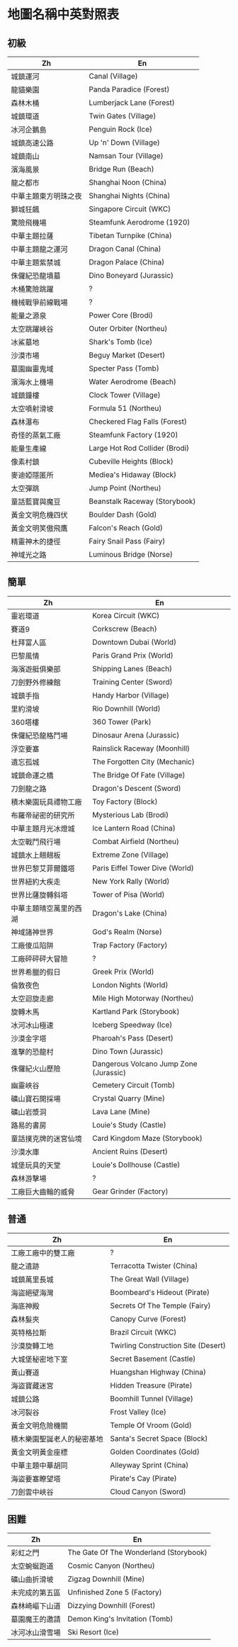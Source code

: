 # 地圖名稱中英對照表

## 初級

| Zh      | En                      |
| ------- | ----------------------- |
| 城鎮運河 | Canal (Village) |
| 龍貓樂園 | Panda Paradice (Forest) |
| 森林木桶 | Lumberjack Lane (Forest) |
| 城鎮環道 | Twin Gates (Village) |
| 冰河企鵝島 | Penguin Rock (Ice) |
| 城鎮高速公路 | Up 'n' Down (Village) |
| 城鎮南山 | Namsan Tour (Village) |
| 濱海風景 | Bridge Run (Beach) |
| 龍之都市 | Shanghai Noon (China) |
| 中華主題東方明珠之夜 | Shanghai Nights (China) |
| 獅城狂飆 | Singapore Circuit (WKC) |
| 驚險飛機場 | Steamfunk Aerodrome (1920) |
| 中華主題拉薩 | Tibetan Turnpike (China) |
| 中華主題龍之運河 | Dragon Canal (China) |
| 中華主題紫禁城 | Dragon Palace (China) |
| 侏儸紀恐龍墳墓 | Dino Boneyard (Jurassic) |
| 木桶驚險跳躍 | ? |
| 機械戰爭前線戰場 | ? |
| 能量之源泉 | Power Core (Brodi) |
| 太空跳躍峽谷 | Outer Orbiter (Northeu) |
| 冰鯊墓地 | Shark's Tomb (Ice) |
| 沙漠市場 | Beguy Market (Desert) |
| 墓園幽靈鬼域 | Specter Pass (Tomb) |
| 濱海水上機場 | Water Aerodrome (Beach) |
| 城鎮鐘樓 | Clock Tower (Village) |
| 太空噴射滑坡 | Formula 51 (Northeu) |
| 森林瀑布 | Checkered Flag Falls (Forest) |
| 奇怪的蒸氣工廠 | Steamfunk Factory (1920) |
| 能量生產線 | Large Hot Rod Collider (Brodi) |
| 像素村鎮 | Cubeville Heights (Block) |
| 麥迪婭隱匿所 | Mediea's Hidaway (Block) |
| 太空彈跳 | Jump Point (Northeu) |
| 童話藍寶與魔豆 | Beanstalk Raceway (Storybook) |
| 黃金文明危機四伏 | Boulder Dash (Gold) |
| 黃金文明笑傲飛鷹 | Falcon's Reach (Gold) |
| 精靈神木的捷徑 | Fairy Snail Pass (Fairy) |
| 神域光之路 | Luminous Bridge (Norse) |


## 簡單

| Zh      | En                      |
| ------- | ----------------------- |
| 靈岩環道 | Korea Circuit (WKC) |
| 賽道9 | Corkscrew (Beach) |
| 杜拜富人區 | Downtown Dubai (World) |
| 巴黎風情 | Paris Grand Prix (World) |
| 海濱遊艇俱樂部 | Shipping Lanes (Beach) |
| 刀劍野外修練館 | Training Center (Sword) |
| 城鎮手指 | Handy Harbor (Village) |
| 里約滑坡 | Rio Downhill (World) |
| 360塔樓 | 360 Tower (Park) |
| 侏儸紀恐龍格鬥場 | Dinosaur Arena (Jurassic) |
| 浮空要塞 | Rainslick Raceway (Moonhill) |
| 遺忘孤城 | The Forgotten City (Mechanic) |
| 城鎮命運之橋 | The Bridge Of Fate (Village) |
| 刀劍龍之路 | Dragon's Descent (Sword) |
| 積木樂園玩具禮物工廠 | Toy Factory (Block) |
| 布羅帝祕密的研究所 | Mysterious Lab (Brodi) |
| 中華主題月光冰燈城 | Ice Lantern Road (China) |
| 太空戰鬥飛行場 | Combat Airfield (Northeu) |
| 城鎮水上翹翹板 | Extreme Zone (Village) |
| 世界巴黎艾菲爾鐵塔 | Paris Eiffel Tower Dive (World) |
| 世界紐約大疾走 | New York Rally (World) |
| 世界比薩旋轉斜塔 | Tower of Pisa (World) |
| 中華主題晴空萬里的西湖 | Dragon's Lake (China) |
| 神域諸神世界 | God's Realm (Norse) |
| 工廠傻瓜陷阱 | Trap Factory (Factory) |
| 工廠砰砰砰大冒險 | ? |
| 世界希臘的假日 | Greek Prix (World) |
| 倫敦夜色 | London Nights (World) |
| 太空迴旋走廊 | Mile High Motorway (Northeu) |
| 旋轉木馬 | Kartland Park (Storybook) |
| 冰河冰山極速 | Iceberg Speedway (Ice) |
| 沙漠金字塔 | Pharoah's Pass (Desert) |
| 進擊的恐龍村 | Dino Town (Jurassic) |
| 侏儸紀火山歷險 | Dangerous Volcano Jump Zone (Jurassic) |
| 幽靈峽谷 | Cemetery Circuit (Tomb) |
| 礦山寶石開採場 | Crystal Quarry (Mine) |
| 礦山岩漿洞 | Lava Lane (Mine) |
| 路易的書房 | Louie's Study (Castle) |
| 童話撲克牌的迷宮仙境 | Card Kingdom Maze (Storybook) |
| 沙漠水庫 | Ancient Ruins (Desert) |
| 城堡玩具的天堂 | Louie's Dollhouse (Castle) |
| 森林游擊場 | ? |
| 工廠巨大齒輪的威脅 | Gear Grinder (Factory) |


## 普通

| Zh      | En                      |
| ------- | ----------------------- |
| 工廠工廠中的雙工廠 | ? |
| 龍之遺跡 | Terracotta Twister (China) |
| 城鎮萬里長城 | The Great Wall (Village) |
| 海盜絕壁海灣 | Boombeard's Hideout (Pirate) |
| 海底神殿 | Secrets Of The Temple (Fairy) |
| 森林髮夾 | Canopy Curve (Forest) |
| 英特格拉斯 | Brazil Circuit (WKC) |
| 沙漠旋轉工地 | Twirling Construction Site (Desert) |
| 大城堡秘密地下室 | Secret Basement (Castle) |
| 黃山賽道 | Huangshan Highway (China) |
| 海盜寶藏迷宮 | Hidden Treasure (Pirate) |
| 城鎮公路 | Boomhill Tunnel (Village) |
| 冰河裂谷 | Frost Valley (Ice) |
| 黃金文明危險機關 | Temple Of Vroom (Gold) |
| 積木樂園聖誕老人的秘密基地 | Santa's Secret Space (Block) |
| 黃金文明黃金座標 | Golden Coordinates (Gold) |
| 中華主題中華胡同 | Alleyway Sprint (China) |
| 海盜要塞瞭望塔 | Pirate's Cay (Pirate) |
| 刀劍雲中峽谷 | Cloud Canyon (Sword) |


## 困難

| Zh      | En                      |
| ------- | ----------------------- |
| 彩虹之門 | The Gate Of The Wonderland (Storybook) |
| 太空蜿蜒跑道 | Cosmic Canyon (Northeu) |
| 礦山曲折滑坡 | Zigzag Downhill (Mine) |
| 未完成的第五區 | Unfinished Zone 5 (Factory) |
| 森林崎嶇下山道 | Dizzying Downhill (Forest) |
| 墓園魔王的邀請 | Demon King's Invitation (Tomb) |
| 冰河冰山滑雪場 | Ski Resort (Ice) |

